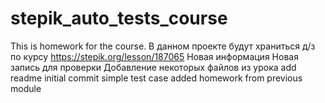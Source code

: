 # stepik_auto_tests_course
This is homework for the course.
В данном проекте будут храниться д/з по курсу https://stepik.org/lesson/187065
Новая информация
Новая запись для проверки
Добавление некоторых файлов из урока
add readme
initial commit
simple test case added
homework from previous module